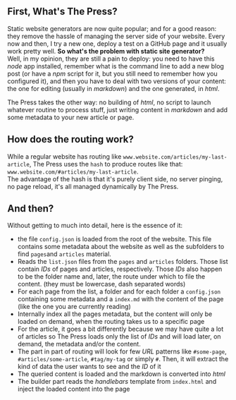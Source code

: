 ## First, What's The Press?
Static website generators are now quite popular; and for a good reason: they remove the hassle of managing the server side of your website. Every now and then, I try a new one, deploy a test on a GitHub page and it usually work pretty well. **So what's the problem with static site generator?**   
Well, in my opinion, they are still a pain to deploy: you need to have this *node* app installed, remember what is the command line to add a new blog post (or have a *npm* script for it, but you still need to remember how you configured it), and then you have to deal with two versions of your content: the one for editing (usually in *markdown*) and the one generated, in *html*.

The Press takes the other way: no building of *html*, no script to launch whatever  routine to process stuff, just writing content in *markdown* and add some metadata to your new article or page.

## How does the routing work?
While a regular website has routing like `www.website.com/articles/my-last-article`, The Press uses the `hash` to produce routes like that: `www.website.com/#articles/my-last-article`.  
The advantage of the hash is that it's purely client side, no server pinging, no page reload,  it's all managed dynamically by The Press.

## And then?
Without getting to much into detail, here is the essence of it:
- the file `config.json` is loaded from the root of the website. This file contains some metadata about the website as well as the subfolders to find `pages`and `articles` material.
- Reads the `list.json` files from the `pages` and `articles` folders. Those list contain *IDs* of pages and articles, respectively. Those *IDs* also happen to be the folder name and, later, the route under which to file the content. (they must be lowercase, dash separated words)
- For each page from the list, a folder and for each folder a `config.json` containing some metadata and a `index.md` with the content of the page (like the one you are currently reading)
- Internally index all the pages metadata, but the content will only be loaded on demand, when the routing takes us to a specific page
- For the article, it goes a bit differently because we may have quite a lot of articles so The Press loads only the list of *IDs* and will load later, on demand, the metadata and/or the content.
- The part in part of routing will look for few *URL* patterns like `#some-page`, `#articles/some-article`, `#tag/my-tag` or simply `#`. Then, it will extract the kind of data the user wants to see and the *ID* of it
- The queried content is loaded and the markdown is converted into *html*
- The builder part reads the *handlebars* template from `index.html` and inject the loaded content into the page
